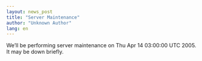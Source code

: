 ```yaml
---
layout: news_post
title: "Server Maintenance"
author: "Unknown Author"
lang: en
---
```


We’ll be performing server maintenance on Thu Apr 14 03:00:00 UTC 2005.
It may be down briefly.

